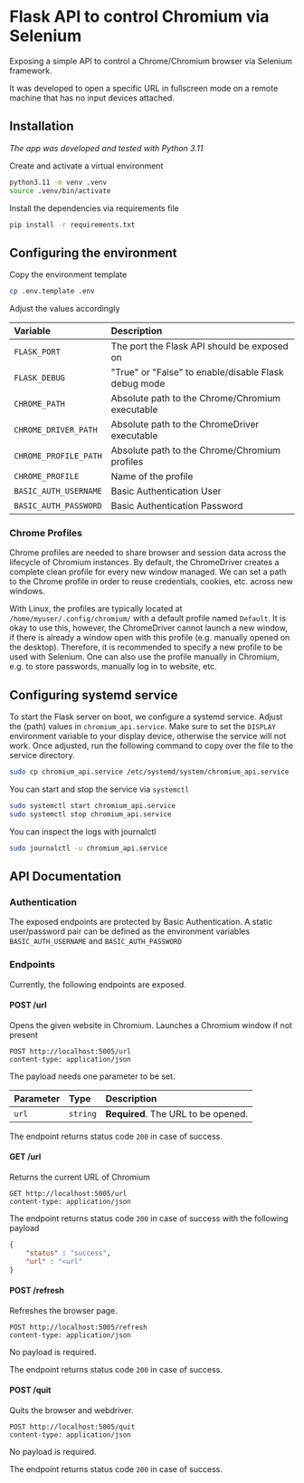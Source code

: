 # Flask API to control Chromium via Selenium

Exposing a simple API to control a Chrome/Chromium browser via Selenium framework.

It was developed to open a specific URL in fullscreen mode on a remote machine that has no input devices attached.

## Installation

_The app was developed and tested with Python 3.11_

Create and activate a virtual environment
```bash
python3.11 -m venv .venv
source .venv/bin/activate
```

Install the dependencies via requirements file
```bash
pip install -r requirements.txt
```

## Configuring the environment

Copy the environment template
```bash
cp .env.template .env
```

Adjust the values accordingly

| Variable              | Description                                          |
| :-------------------- | :--------------------------------------------------- |
| `FLASK_PORT`          | The port the Flask API should be exposed on          |
| `FLASK_DEBUG`         | "True" or "False" to enable/disable Flask debug mode |
| `CHROME_PATH`         | Absolute path to the Chrome/Chromium executable      |
| `CHROME_DRIVER_PATH`  | Absolute path to the ChromeDriver executable         |
| `CHROME_PROFILE_PATH` | Absolute path to the Chrome/Chromium profiles        |
| `CHROME_PROFILE`      | Name of the profile                                  |
| `BASIC_AUTH_USERNAME` | Basic Authentication User                            |
| `BASIC_AUTH_PASSWORD` | Basic Authentication Password                        |

### Chrome Profiles

Chrome profiles are needed to share browser and session data across the lifecycle of Chromium instances.
By default, the ChromeDriver creates a complete clean profile for every new window managed.
We can set a path to the Chrome profile in order to reuse credentials, cookies, etc. across new windows.

With Linux, the profiles are typically located at `/home/myuser/.config/chromium/` with a default profile named `Default`.
It is okay to use this, however, the ChromeDriver cannot launch a new window, if there is already a window open with this profile (e.g. manually opened on the desktop).
Therefore, it is recommended to specify a new profile to be used with Selenium.
One can also use the profile manually in Chromium, e.g. to store passwords, manually log in to website, etc.

## Configuring systemd service
To start the Flask server on boot, we configure a systemd service.
Adjust the (path) values in `chromium_api.service`.
Make sure to set the `DISPLAY` environment variable to your display device, otherwise the service will not work.
Once adjusted, run the following command to copy over the file to the service directory.

```bash
sudo cp chromium_api.service /etc/systemd/system/chromium_api.service
```

You can start and stop the service via `systemctl`

```bash
sudo systemctl start chromium_api.service
sudo systemctl stop chromium_api.service
```

You can inspect the logs with journalctl
```bash
sudo journalctl -u chromium_api.service
```

## API Documentation

### Authentication

The exposed endpoints are protected by Basic Authentication.
A static user/password pair can be defined as the environment variables `BASIC_AUTH_USERNAME` and `BASIC_AUTH_PASSWORD`

### Endpoints

Currently, the following endpoints are exposed.

#### POST /url

Opens the given website in Chromium.
Launches a Chromium window if not present

```http
POST http://localhost:5005/url
content-type: application/json
```

The payload needs one parameter to be set.

| Parameter | Type     | Description                         |
| :-------- | :------- | :---------------------------------- |
| `url`     | `string` | **Required**. The URL to be opened. |

The endpoint returns status code `200` in case of success.

#### GET /url

Returns the current URL of Chromium

```http
GET http://localhost:5005/url
content-type: application/json
```

The endpoint returns status code `200` in case of success with the following payload

```json
{
    "status" : "success",
    "url" : "<url"
}
```

#### POST /refresh
Refreshes the browser page.

```http
POST http://localhost:5005/refresh
content-type: application/json
```

No payload is required.

The endpoint returns status code `200` in case of success.

#### POST /quit
Quits the browser and webdriver.

```http
POST http://localhost:5005/quit
content-type: application/json
```

No payload is required.

The endpoint returns status code `200` in case of success.
